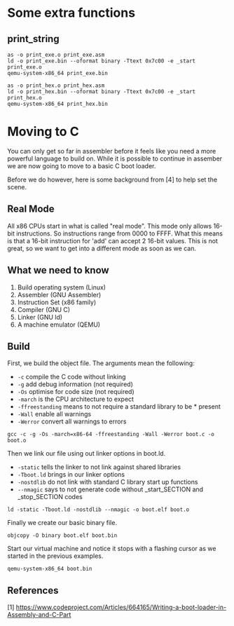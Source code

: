 # Some extra functions

## print_string

```
as -o print_exe.o print_exe.asm
ld -o print_exe.bin --oformat binary -Ttext 0x7c00 -e _start print_exe.o
qemu-system-x86_64 print_exe.bin
```

```
as -o print_hex.o print_hex.asm
ld -o print_hex.bin --oformat binary -Ttext 0x7c00 -e _start print_hex.o
qemu-system-x86_64 print_hex.bin
```

# Moving to C

You can only get so far in assembler before it feels like you need a more powerful language to build on.  While it is possible to continue in assember we are now going to move to a basic C boot loader.

Before we do however, here is some background from [4] to help set the scene.

## Real Mode

All x86 CPUs start in what is called "real mode".  This mode only allows 16-bit instructions.  So instructions range from 0000 to FFFF.  What this means is that a 16-bit instruction for 'add' can accept 2 16-bit values.  This is not great, so we want to get into a different mode as soon as we can.

## What we need to know

1. Build operating system (Linux)
2. Assembler (GNU Assembler)
3. Instruction Set (x86 family)
4. Compiler (GNU C)
5. Linker (GNU ld)
6. A machine emulator (QEMU)

## Build

First, we build the object file.  The arguments mean the following:

* ```-c``` compile the C code without linking
* ```-g``` add debug information (not required)
* ```-Os``` optimise for code size (not required)
* ```-march``` is the CPU architecture to expect
* ```-ffreestanding``` means to not require a standard library to be * present
* ```-Wall``` enable all warnings
* ```-Werror``` convert all warnings to errors

```
gcc -c -g -Os -march=x86-64 -ffreestanding -Wall -Werror boot.c -o boot.o
```

Then we link our file using out linker options in boot.ld.

* ```-static``` tells the linker to not link against shared libraries
* ```-Tboot.ld``` brings in our linker options
* ```-nostdlib``` do not link with standard C library start up functions
* ```--nmagic``` says to not generate code without _start_SECTION and _stop_SECTION codes


```
ld -static -Tboot.ld -nostdlib --nmagic -o boot.elf boot.o
```

Finally we create our basic binary file.

```
objcopy -O binary boot.elf boot.bin
```

Start our virtual machine and notice it stops with a flashing cursor as we started in the previous examples.

```
qemu-system-x86_64 boot.bin
```

## References

[1] https://www.codeproject.com/Articles/664165/Writing-a-boot-loader-in-Assembly-and-C-Part